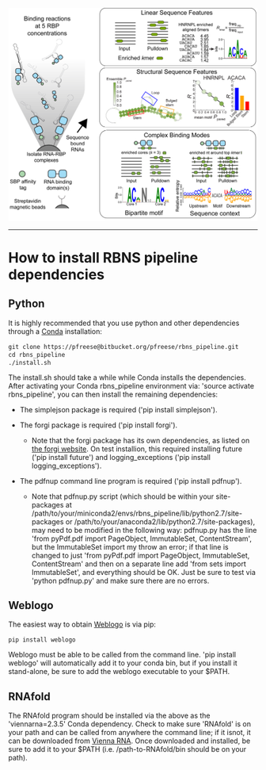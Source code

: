 ![Logo](../img/RBNS_logo.png)

***
# How to install RBNS pipeline dependencies

## Python

It is highly recommended that you use python and other dependencies through a [Conda](https://conda.io/docs/user-guide/install/index.html) installation:

	git clone https://pfreese@bitbucket.org/pfreese/rbns_pipeline.git
	cd rbns_pipeline
	./install.sh

The install.sh should take a while while Conda installs the dependencies. After activating your Conda rbns_pipeline environment via: 'source activate rbns_pipeline', you can then install the remaining dependencies:

- The simplejson package is required ('pip install simplejson').

- The forgi package is required ('pip install forgi').
	- Note that the forgi package has its own dependencies, as listed on [the forgi website](https://viennarna.github.io/forgi/download.html). On test installion, this required installing future ('pip install future') and logging_exceptions ('pip install logging_exceptions').


- The pdfnup command line program is required ('pip install pdfnup'). 
	- Note that pdfnup.py script (which should be within your site-packages at /path/to/your/miniconda2/envs/rbns_pipeline/lib/python2.7/site-packages or /path/to/your/anaconda2/lib/python2.7/site-packages), may need to be modified in the following way: pdfnup.py has the line 'from pyPdf.pdf import PageObject, ImmutableSet, ContentStream', but the ImmutableSet import my throw an error; if that line is changed to just 'from pyPdf.pdf import PageObject, ImmutableSet, ContentStream' and then on a separate line add 'from sets import ImmutableSet', and everything should be OK. Just be sure to test via 'python pdfnup.py' and make sure there are no errors.

## Weblogo

The easiest way to obtain [Weblogo](http://weblogo.threeplusone.com/manual.html) is via pip:

	pip install weblogo

Weblogo must be able to be called from the command line. 'pip install weblogo' will automatically add it to your conda bin, but if you install it stand-alone, be sure to add the weblogo executable to your $PATH. 


## RNAfold

The RNAfold program should be installed via the above as the 'viennarna=2.3.5' Conda dependency. Check to make sure 'RNAfold' is on your path and can be called from anywhere the command line; if it isnot, it can be downloaded from [Vienna RNA](https://www.tbi.univie.ac.at/RNA/#download). Once downloaded and installed, be sure to add it to your $PATH (i.e. /path-to-RNAfold/bin should be on your path).

